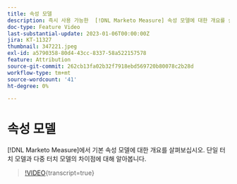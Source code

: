 ```yaml
---
title: 속성 모델
description: 즉시 사용 가능한  [!DNL Marketo Measure] 속성 모델에 대한 개요를 살펴보십시오. 단일 터치 모델과 다중 터치 모델의 차이점에 대해 알아봅니다.
doc-type: Feature Video
last-substantial-update: 2023-01-06T00:00:00Z
jira: KT-11327
thumbnail: 347221.jpeg
exl-id: a5790358-80d4-43cc-8337-58a522157578
feature: Attribution
source-git-commit: 262cb13fa02b32f7918ebd569720b80078c2b28d
workflow-type: tm+mt
source-wordcount: '41'
ht-degree: 0%

---
```


# 속성 모델

[!DNL Marketo Measure]에서 기본 속성 모델에 대한 개요를 살펴보십시오. 단일 터치 모델과 다중 터치 모델의 차이점에 대해 알아봅니다.

>[!VIDEO](https://video.tv.adobe.com/v/347221/?learn=on){transcript=true}
